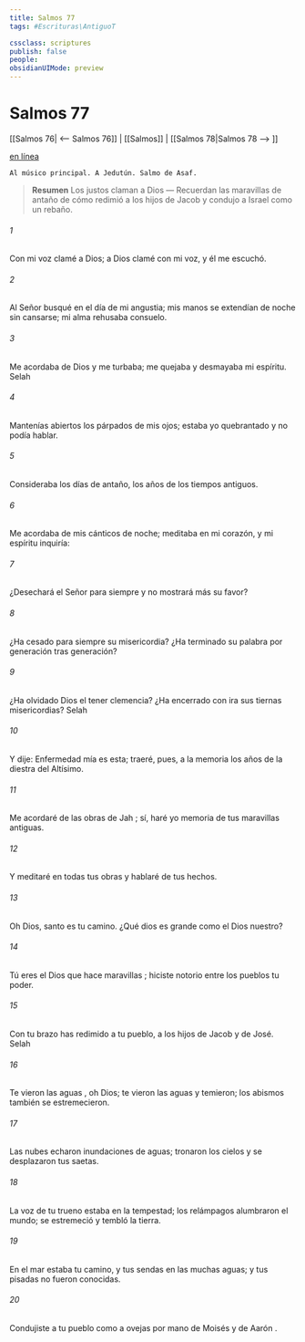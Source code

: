 ```yaml
---
title: Salmos 77
tags: #Escrituras\AntiguoT

cssclass: scriptures
publish: false
people:
obsidianUIMode: preview
---
```


# Salmos 77
[[Salmos 76| <-- Salmos 76]] | [[Salmos]] | [[Salmos 78|Salmos 78 --> ]]

[en línea](https://churchofjesuschrist.org/study/scriptures/ot/ps/77?lang=spa)

```
Al músico principal. A Jedutún. Salmo de Asaf.
```

> __Resumen__
Los justos claman a Dios — Recuerdan las maravillas de antaño de cómo redimió a los hijos de Jacob y condujo a Israel como un rebaño.

###### 1 
Con mi voz clamé a Dios;
a Dios clamé con mi voz, y él me escuchó.

###### 2 
Al Señor 
busqué
 en el día de mi angustia;
mis manos se extendían de noche sin cansarse;
mi alma rehusaba consuelo.

###### 3 
Me acordaba de Dios y me turbaba;
me quejaba y desmayaba mi espíritu. 
Selah

###### 4 
Mantenías abiertos los párpados de mis ojos;
estaba yo quebrantado y no podía hablar.

###### 5 
Consideraba los días de antaño,
los años de los tiempos antiguos.

###### 6 
Me acordaba de mis cánticos de noche;
meditaba en mi corazón,
y mi espíritu inquiría:

###### 7 
¿Desechará el Señor para siempre
y no mostrará más su favor?

###### 8 
¿Ha cesado para siempre su misericordia?
¿Ha terminado su palabra por generación tras generación?

###### 9 
¿Ha olvidado Dios el tener clemencia?
¿Ha encerrado con ira sus tiernas misericordias? 
Selah

###### 10 
Y dije: 
Enfermedad
 mía es esta;
traeré, pues, a la memoria
 los años de la diestra del Altísimo.

###### 11 
Me acordaré de las obras de 
Jah
;
sí, haré yo memoria de tus maravillas antiguas.

###### 12 
Y 
meditaré
 en todas tus obras
y hablaré de tus hechos.

###### 13 
Oh Dios, santo es tu camino.
¿Qué dios es grande como el Dios nuestro?

###### 14 
Tú eres el Dios que hace 
maravillas
;
hiciste notorio entre los pueblos tu poder.

###### 15 
Con tu brazo has redimido a tu pueblo,
a los hijos de Jacob y de José. 
Selah

###### 16 
Te vieron las 
aguas
, oh Dios;
te vieron las aguas 
y
 temieron;
los abismos también se estremecieron.

###### 17 
Las nubes echaron inundaciones de aguas;
tronaron los cielos
y 
se
 desplazaron tus saetas.

###### 18 
La voz de tu trueno estaba en la tempestad;
los relámpagos alumbraron el mundo;
se estremeció y tembló la tierra.

###### 19 
En el mar estaba tu camino,
y tus sendas en las muchas aguas;
y tus pisadas no fueron conocidas.

###### 20 
Condujiste
 a tu pueblo como a ovejas
por mano de 
Moisés
 y de 
Aarón
.

